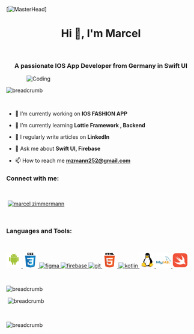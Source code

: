 
[![MasterHead](https://1.bp.blogspot.com/-7A4WynwLsM)]
<h1 align="center">Hi 👋, I'm Marcel</h1> 
<h3 align="center">A passionate IOS App Developer from Germany in Swift UI</h3>

<img align="right" alt="Coding" width="450" src="https://cdn.dribbble.com/users/1162077/screenshots/3848914/programmer.gif"> 

<p align="left"> <img src="https://komarev.com/ghpvc/?username=breadcrumb&label=Profile%20views&color=0e75b6&style=flat" alt="breadcrumb" />
</p>  

- 🔭 I’m currently working on **IOS FASHION APP**
  
- 🌱 I’m currently learning **Lottie Framework , Backend**
  
- 📝 I regularly write articles on **LinkedIn**
- 💬 Ask me about
  **Swift UI, Firebase**  
- 📫 How to reach me
  **mzmann252@gmail.com**  

<h3 align="left">Connect with me:</h3> 

<p align="left"> <a href="https://linkedin.com/in/marcel zimmermann" target="blank"><img align="center" src="https://raw.githubusercontent.com/rahuldkjain/github-profile-readme-generator/master/src/images/icons/Social/linked-in-alt.svg" alt="marcel zimmermann" height="30" width="40" /></a> </p>  <h3 align="left">Languages and Tools:</h3> <p align="left"> <a href="https://developer.android.com" target="_blank" rel="noreferrer"> <img src="https://raw.githubusercontent.com/devicons/devicon/master/icons/android/android-original-wordmark.svg" alt="android" width="40" height="40"/> </a> <a href="https://www.w3schools.com/css/" target="_blank" rel="noreferrer"> <img src="https://raw.githubusercontent.com/devicons/devicon/master/icons/css3/css3-original-wordmark.svg" alt="css3" width="40" height="40"/> </a> <a href="https://www.figma.com/" target="_blank" rel="noreferrer"> <img src="https://www.vectorlogo.zone/logos/figma/figma-icon.svg" alt="figma" width="40" height="40"/> </a> <a href="https://firebase.google.com/" target="_blank" rel="noreferrer"> <img src="https://www.vectorlogo.zone/logos/firebase/firebase-icon.svg" alt="firebase" width="40" height="40"/> </a> <a href="https://git-scm.com/" target="_blank" rel="noreferrer"> <img src="https://www.vectorlogo.zone/logos/git-scm/git-scm-icon.svg" alt="git" width="40" height="40"/> </a> <a href="https://www.w3.org/html/" target="_blank" rel="noreferrer"> <img src="https://raw.githubusercontent.com/devicons/devicon/master/icons/html5/html5-original-wordmark.svg" alt="html5" width="40" height="40"/> </a> <a href="https://kotlinlang.org" target="_blank" rel="noreferrer"> <img src="https://www.vectorlogo.zone/logos/kotlinlang/kotlinlang-icon.svg" alt="kotlin" width="40" height="40"/> </a> <a href="https://www.linux.org/" target="_blank" rel="noreferrer"> <img src="https://raw.githubusercontent.com/devicons/devicon/master/icons/linux/linux-original.svg" alt="linux" width="40" height="40"/> </a> <a href="https://www.mysql.com/" target="_blank" rel="noreferrer"> <img src="https://raw.githubusercontent.com/devicons/devicon/master/icons/mysql/mysql-original-wordmark.svg" alt="mysql" width="40" height="40"/> </a> <a href="https://developer.apple.com/swift/" target="_blank" rel="noreferrer"> <img src="https://raw.githubusercontent.com/devicons/devicon/master/icons/swift/swift-original.svg" alt="swift" width="40" height="40"/> </a> </p>  <p><img align="left" src="https://github-readme-stats.vercel.app/api/top-langs?username=breadcrumb&show_icons=true&locale=en&layout=compact" alt="breadcrumb" /></p>  <p>&nbsp;<img align="center" src="https://github-readme-stats.vercel.app/api?username=breadcrumb&show_icons=true&locale=en" alt="breadcrumb" /></p>  <p><img align="center" src="https://github-readme-streak-stats.herokuapp.com/?user=breadcrumb&" alt="breadcrumb" /></p> 
